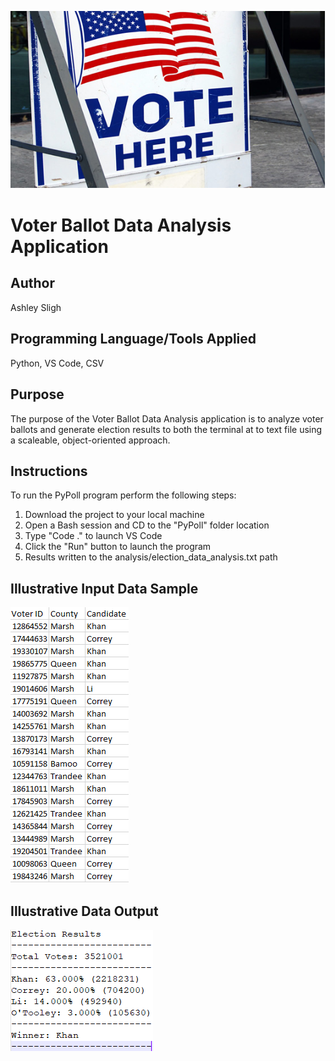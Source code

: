 ![Vote](Images/VoteLogo.png)

# Voter Ballot Data Analysis Application 

## Author

Ashley Sligh

## Programming Language/Tools Applied

Python, VS Code, CSV

## Purpose

The purpose of the Voter Ballot Data Analysis application is to analyze voter ballots and generate election results to both the terminal at to text file using a scaleable, object-oriented approach.

## Instructions

To run the PyPoll program perform the following steps:
1) Download the project to your local machine
2) Open a Bash session and CD to the "PyPoll" folder location
3) Type "Code ." to launch VS Code
4) Click the "Run" button to launch the program
5) Results written to the analysis/election_data_analysis.txt path

## Illustrative Input Data Sample

![Vote](Images/IllustrativeDataInput.png)

## Illustrative Data Output

![Vote](Images/IllustrativeDataOutput.png)
